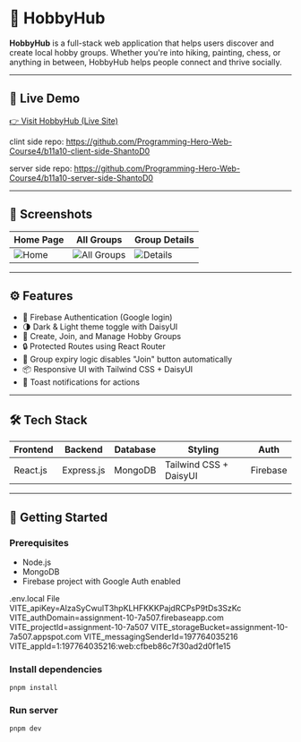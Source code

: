 

# 🧩 HobbyHub

**HobbyHub** is a full-stack web application that helps users discover and create local hobby groups. Whether you're into hiking, painting, chess, or anything in between, HobbyHub helps people connect and thrive socially.

---

## 🔗 Live Demo

[👉 Visit HobbyHub (Live Site)](https://hobbyhub-a10.netlify.app/)

clint side repo: https://github.com/Programming-Hero-Web-Course4/b11a10-client-side-ShantoD0

server side repo: https://github.com/Programming-Hero-Web-Course4/b11a10-server-side-ShantoD0

---

## 📸 Screenshots

| Home Page | All Groups | Group Details |
|-----------|------------|----------------|
| ![Home](./home.png) | ![All Groups](./allgroup.png) | ![Details](./group.png) |

---

## ⚙️ Features

- 🔐 Firebase Authentication (Google login)
- 🌗 Dark & Light theme toggle with DaisyUI
- 📍 Create, Join, and Manage Hobby Groups
- 🔒 Protected Routes using React Router
- 📅 Group expiry logic disables "Join" button automatically
- 📦 Responsive UI with Tailwind CSS + DaisyUI
- 🧪 Toast notifications for actions

---

## 🛠 Tech Stack

| Frontend | Backend | Database | Styling | Auth |
|----------|---------|----------|---------|------|
| React.js | Express.js | MongoDB | Tailwind CSS + DaisyUI | Firebase |

---

## 🚀 Getting Started

### Prerequisites

- Node.js
- MongoDB
- Firebase project with Google Auth enabled

.env.local File
VITE_apiKey=AIzaSyCwulT3hpKLHFKKKPajdRCPsP9tDs3SzKc
VITE_authDomain=assignment-10-7a507.firebaseapp.com
VITE_projectId=assignment-10-7a507
VITE_storageBucket=assignment-10-7a507.appspot.com
VITE_messagingSenderId=197764035216
VITE_appId=1:197764035216:web:cfbeb86c7f30ad2d0f1e15


### Install dependencies
```
pnpm install
```

### Run server
```
pnpm dev
```
